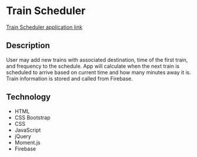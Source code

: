 # Train Scheduler

[Train Scheduler application link](https://jenniferhjones.github.io/Train_Scheduler/)

## Description
User may add new trains with associated destination, time of the first train, and frequency to the schedule. App will calculate when the next train is scheduled to arrive based on current time and how many minutes away it is. Train information is stored and called from Firebase.

## Technology
* HTML
* CSS Bootstrap
* CSS
* JavaScript 
* jQuery
* Moment.js
* Firebase